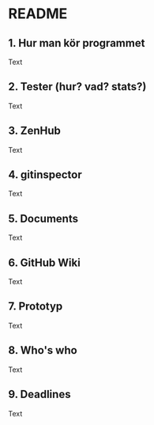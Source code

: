 # README

## 1. Hur man kör programmet
Text

## 2. Tester (hur? vad? stats?)
Text

## 3. ZenHub
Text

## 4. gitinspector
Text

## 5. Documents
Text

## 6. GitHub Wiki
Text

## 7. Prototyp
Text

## 8. Who's who
Text

## 9. Deadlines
Text
